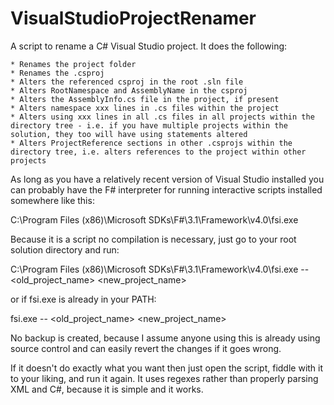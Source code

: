 VisualStudioProjectRenamer
==========================

A script to rename a C# Visual Studio project. It does the following:

    * Renames the project folder
    * Renames the .csproj
    * Alters the referenced csproj in the root .sln file
    * Alters RootNamespace and AssemblyName in the csproj
    * Alters the AssemblyInfo.cs file in the project, if present
    * Alters namespace xxx lines in .cs files within the project
    * Alters using xxx lines in all .cs files in all projects within the directory tree - i.e. if you have multiple projects within the solution, they too will have using statements altered
    * Alters ProjectReference sections in other .csprojs within the directory tree, i.e. alters references to the project within other projects

As long as you have a relatively recent version of Visual Studio installed you can probably have the F# interpreter for running interactive scripts installed somewhere like this:

C:\Program Files (x86)\Microsoft SDKs\F#\3.1\Framework\v4.0\fsi.exe

Because it is a script no compilation is necessary, just go to your root solution directory and run:

C:\Program Files (x86)\Microsoft SDKs\F#\3.1\Framework\v4.0\fsi.exe -- <old_project_name> <new_project_name>

or if fsi.exe is already in your PATH:

fsi.exe -- <old_project_name> <new_project_name>

No backup is created, because I assume anyone using this is already using source control and can easily revert the changes if it goes wrong.

If it doesn't do exactly what you want then just open the script, fiddle with it to your liking, and run it again. It uses regexes rather than properly parsing XML and C#, because it is simple and it works.